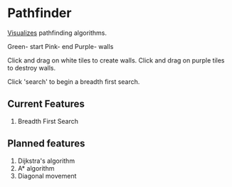 # Pathfinder
[Visualizes](https://danlee01.github.io/Pathfinder) pathfinding algorithms.

Green- start
Pink- end
Purple- walls

Click and drag on white tiles to create walls.
Click and drag on purple tiles to destroy walls.

Click 'search' to begin a breadth first search.

## Current Features
1. Breadth First Search

## Planned features
1. Dijkstra's algorithm
2. A* algorithm
3. Diagonal movement

